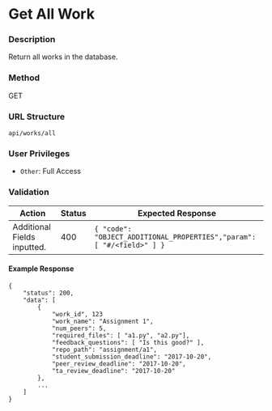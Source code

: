 Get All Work
===
### Description
Return all works in the database.

### Method
GET

### URL Structure
`api/works/all`

### User Privileges
* `Other`: Full Access

### Validation
| Action                      | Status | Expected Response                                                     |
|-----------------------------|--------|-----------------------------------------------------------------------|
| Additional Fields inputted. | 400    | `{ "code": "OBJECT_ADDITIONAL_PROPERTIES","param": [ "#/<field>" ] }` |

#### Example Response
```
{
    "status": 200,
    "data": [
        {
            "work_id", 123
            "work_name": "Assignment 1",
            "num_peers": 5,
            "required_files": [ "a1.py", "a2.py"],
            "feedback_questions": [ "Is this good?" ],
            "repo_path": "assignment/a1",
            "student_submission_deadline": "2017-10-20",
            "peer_review_deadline": "2017-10-20",
            "ta_review_deadline": "2017-10-20"
        },
        ...
    ]
}
```
